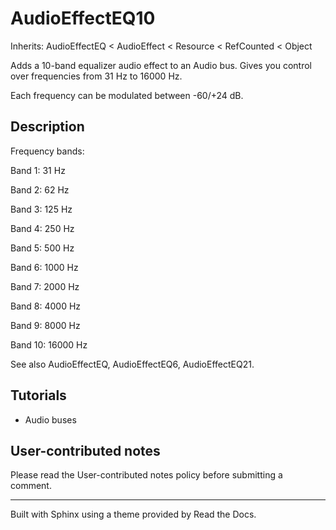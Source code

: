 # AudioEffectEQ10

Inherits: AudioEffectEQ < AudioEffect < Resource < RefCounted < Object

Adds a 10-band equalizer audio effect to an Audio bus. Gives you control over
frequencies from 31 Hz to 16000 Hz.

Each frequency can be modulated between -60/+24 dB.

## Description

Frequency bands:

Band 1: 31 Hz

Band 2: 62 Hz

Band 3: 125 Hz

Band 4: 250 Hz

Band 5: 500 Hz

Band 6: 1000 Hz

Band 7: 2000 Hz

Band 8: 4000 Hz

Band 9: 8000 Hz

Band 10: 16000 Hz

See also AudioEffectEQ, AudioEffectEQ6, AudioEffectEQ21.

## Tutorials

  * Audio buses

## User-contributed notes

Please read the User-contributed notes policy before submitting a comment.

* * *

Built with Sphinx using a theme provided by Read the Docs.

